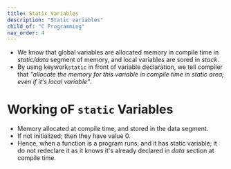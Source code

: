 ```yaml
---
title: Static Variables
description: "Static variables"
child_of: "C Programming"
nav_order: 4
---
```


- We know that global variables are allocated memory in compile time in *static/data* segment of memory, and local variables are sored in *stack*.
- By using keywork`static` in front of variable declaration, we tell compiler that *"allocate the memory for this variable in compile time in static area; even if it's local variable"*.

# Working oF `static` Variables

- Memory allocated at compile time, and stored in the data segment.
- If not initialized; then they have value 0.
- Hence, when a function is a program runs; and it has static variable; it do not redeclare it as it knows it's already declared in *data* section at compile time.